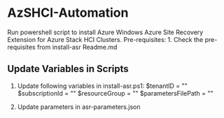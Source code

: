 # AzSHCI-Automation
Run powershell script to install Azure Windows Azure Site Recovery Extension for Azure Stack HCI Clusters.
Pre-requisites:
	1. Check the pre-requisites from install-asr Readme.md 

## Update Variables in Scripts

1. Update following variables in install-asr.ps1:
$tenantID = ""
$subscriptionId = ""
$resourceGroup = ""
$parametersFilePath = "" 

2. Update parameters in asr-parameters.json 
